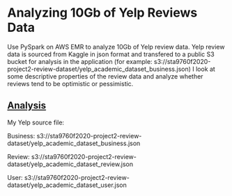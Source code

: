# Analyzing 10Gb of Yelp Reviews Data


Use PySpark on AWS EMR to analyze 10Gb of Yelp review data. Yelp review data is sourced from Kaggle in json format and transfered to a public S3 bucket for analysis in the application (for example: s3://sta9760f2020-project2-review-dataset/yelp_academic_dataset_business.json)
I look at some descriptive properties of the review data and analyze whether reviews tend to be optimistic or pessimistic.


## [Analysis](https://github.com/mottaquikarim/STA9760_Project2_Yelp_Data_Analysis/blob/master/Analysis.ipynb)


My Yelp source file:

Business:
s3://sta9760f2020-project2-review-dataset/yelp_academic_dataset_business.json

Review:
s3://sta9760f2020-project2-review-dataset/yelp_academic_dataset_review.json

User:
s3://sta9760f2020-project2-review-dataset/yelp_academic_dataset_user.json



